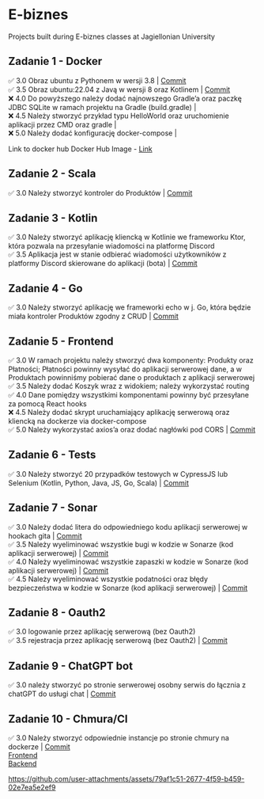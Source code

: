 # E-biznes  

Projects built during E-biznes classes at Jagiellonian University   
## Zadanie 1 - Docker
✅ 3.0 Obraz ubuntu z Pythonem w wersji 3.8 | [Commit](https://github.com/rabarbar15/e-biznes/commit/7761b8951a5d609c4a440bacc718f9f54c8d2b6e)    
✅ 3.5 Obraz ubuntu:22.04 z Javą w wersji 8 oraz Kotlinem | [Commit](https://github.com/rabarbar15/e-biznes/commit/7761b8951a5d609c4a440bacc718f9f54c8d2b6e)   
❌ 4.0  Do powyższego należy dodać najnowszego Gradle’a oraz paczkę JDBC SQLite w ramach projektu na Gradle (build.gradle) |  
❌ 4.5 Należy stworzyć przykład typu HelloWorld oraz uruchomienie aplikacji przez CMD oraz gradle |   
❌ 5.0 Należy dodać konfigurację docker-compose |   

Link to docker hub Docker Hub Image - [Link](https://hub.docker.com/repository/docker/kamilp67/my-first-repo/general)

## Zadanie 2 - Scala
✅ 3.0 Należy stworzyć kontroler do Produktów | [Commit](https://github.com/rabarbar15/e-biznes/commit/1f05bf7a3fc94b8ec0d605d9a5b358007b54bac7)   


## Zadanie 3 - Kotlin   
✅ 3.0 Należy stworzyć aplikację kliencką w Kotlinie we frameworku Ktor, która pozwala na przesyłanie wiadomości na platformę Discord   
✅ 3.5 Aplikacja jest w stanie odbierać wiadomości użytkowników z platformy Discord skierowane do aplikacji (bota) | [Commit](https://github.com/rabarbar15/e-biznes/commit/c9113f97343b7a3a78c3c10beab6fe480aa04c33)    

## Zadanie 4 - Go
✅ 3.0 Należy stworzyć aplikację we frameworki echo w j. Go, która będzie miała kontroler Produktów zgodny z CRUD | [Commit](https://github.com/rabarbar15/e-biznes/commit/20d11ca1864fd809337b1db160b5b25f0837367e)    

## Zadanie 5 - Frontend
✅ 3.0 W ramach projektu należy stworzyć dwa komponenty: Produkty oraz Płatności; Płatności powinny wysyłać do aplikacji serwerowej dane, a w Produktach powinniśmy pobierać dane o produktach z aplikacji serwerowej    
✅ 3.5 Należy dodać Koszyk wraz z widokiem; należy wykorzystać routing    
✅ 4.0 Dane pomiędzy wszystkimi komponentami powinny być przesyłane za pomocą React hooks    
❌ 4.5 Należy dodać skrypt uruchamiający aplikację serwerową oraz kliencką na dockerze via docker-compose    
✅ 5.0 Należy wykorzystać axios’a oraz dodać nagłówki pod CORS | [Commit](https://github.com/rabarbar15/e-biznes/commit/8d90b1e2b2e6e1a3a498c49f3b2e0c93e431f06e)    

## Zadanie 6 - Tests
✅ 3.0 Należy stworzyć 20 przypadków testowych w CypressJS lub Selenium (Kotlin, Python, Java, JS, Go, Scala) | [Commit](https://github.com/rabarbar15/e-biznes/commit/8b850f57c6a9cf6d1f8967dfec5233f434d28d45)    

## Zadanie 7 - Sonar    
✅ 3.0 Należy dodać litera do odpowiedniego kodu aplikacji serwerowej w hookach gita | [Commit](https://github.com/rabarbar15/e-biznes/commit/51809841d8f849f6028dc9b9ee3fdc8a7569f264)    
✅ 3.5 Należy wyeliminować wszystkie bugi w kodzie w Sonarze (kod aplikacji serwerowej) | [Commit](https://github.com/rabarbar15/e-biznes/commit/1b696a9dec6435a17d3ce39062d6f6c997a76fcc)    
✅ 4.0 Należy wyeliminować wszystkie zapaszki w kodzie w Sonarze (kod aplikacji serwerowej) | [Commit](https://github.com/rabarbar15/e-biznes/commit/1b696a9dec6435a17d3ce39062d6f6c997a76fcc)    
✅ 4.5 Należy wyeliminować wszystkie podatności oraz błędy bezpieczeństwa w kodzie w Sonarze (kod aplikacji serwerowej) | [Commit](https://github.com/rabarbar15/e-biznes/commit/1b696a9dec6435a17d3ce39062d6f6c997a76fcc)   

## Zadanie 8 - Oauth2
✅ 3.0 logowanie przez aplikację serwerową (bez Oauth2)     
✅ 3.5 rejestracja przez aplikację serwerową (bez Oauth2) | [Commit](https://github.com/rabarbar15/e-biznes/commit/439de59612dd4583a19d064a5ac9b1746dcc9223)    

## Zadanie 9 - ChatGPT bot   
✅ 3.0 należy stworzyć po stronie serwerowej osobny serwis do łącznia z chatGPT do usługi chat | [Commit](https://github.com/rabarbar15/e-biznes/commit/6877f3de3316068709c8a51f88297a557e3c4c62)    

## Zadanie 10 - Chmura/CI   
✅ 3.0 Należy stworzyć odpowiednie instancje po stronie chmury na dockerze | [Commit](https://github.com/rabarbar15/e-biznes/commit/193aff369abce9854f34d759faaeb72a9772def7)    
[Frontend](https://frontendappcloud.azurewebsites.net/)    
[Backend](https://backendappcloud.azurewebsites.net/)   

https://github.com/user-attachments/assets/79af1c51-2677-4f59-b459-02e7ea5e2ef9


